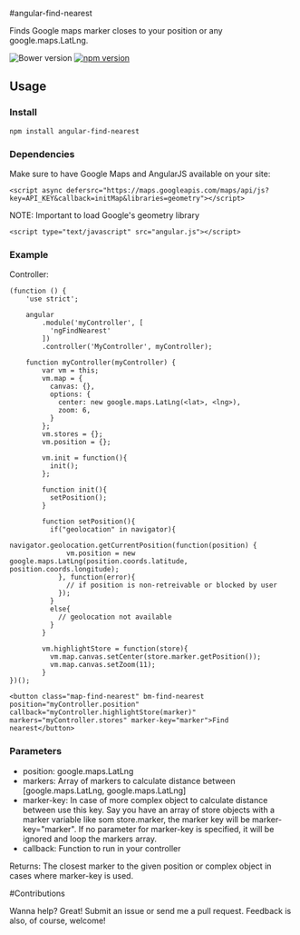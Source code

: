 #angular-find-nearest

Finds Google maps marker closes to your position or any google.maps.LatLng.

![Bower version](https://img.shields.io/bower/v/angular-find-nearest.svg)
[![npm version](https://img.shields.io/npm/v/angular-find-nearest.svg)](https://www.npmjs.com/package/angular-find-nearest)

## Usage
### Install
`npm install angular-find-nearest`

### Dependencies
Make sure to have Google Maps and AngularJS available on your site:
```
<script async defersrc="https://maps.googleapis.com/maps/api/js?key=API_KEY&callback=initMap&libraries=geometry"></script>
```
NOTE: Important to load Google's geometry library
```
<script type="text/javascript" src="angular.js"></script>
```

### Example
Controller: 
```
(function () {
    'use strict';

    angular
        .module('myController', [
          'ngFindNearest'
        ])
        .controller('MyController', myController);

    function myController(myController) {
        var vm = this;
        vm.map = {
          canvas: {},
          options: {
            center: new google.maps.LatLng(<lat>, <lng>),
            zoom: 6,
          }
        };
        vm.stores = {};
        vm.position = {};

        vm.init = function(){
          init();
        };

        function init(){
          setPosition();
        }

        function setPosition(){
          if("geolocation" in navigator){
            navigator.geolocation.getCurrentPosition(function(position) {
              vm.position = new google.maps.LatLng(position.coords.latitude, position.coords.longitude);
            }, function(error){
              // if position is non-retreivable or blocked by user
            });
          }
          else{
            // geolocation not available
          }
        }
        
        vm.highlightStore = function(store){
          vm.map.canvas.setCenter(store.marker.getPosition());
          vm.map.canvas.setZoom(11);
        }
})();
```




```
<button class="map-find-nearest" bm-find-nearest position="myController.position" callback="myController.highlightStore(marker)" markers="myController.stores" marker-key="marker">Find nearest</button>
```

### Parameters
* position: google.maps.LatLng
* markers: Array of markers to calculate distance between [google.maps.LatLng, google.maps.LatLng]
* marker-key: In case of more complex object to calculate distance between use this key. Say you have an array of store objects with a marker variable like som store.marker, the marker key will be marker-key="marker". If no parameter for marker-key is specified, it will be ignored and loop the markers array.
* callback: Function to run in your controller

Returns: The closest marker to the given position or complex object in cases where marker-key is used.

#Contributions

Wanna help? Great! Submit an issue or send me a pull request. Feedback is also, of course, welcome!
